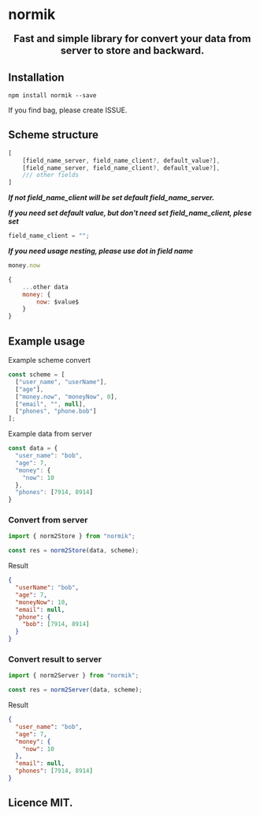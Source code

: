 # normik

<p align="center" style="font-weight: bold; font-size: 20px;">
Fast and simple library for convert your data from server to store and backward.
</p>

## Installation

```
npm install normik --save
```

If you find bag, please create ISSUE.

## Scheme structure

```js
[
    [field_name_server, field_name_client?, default_value?],
    [field_name_server, field_name_client?, default_value?],
    /// other fields
]
```

***If not field_name_client will be set default field_name_server.***
<br>

***If you need set default value, but don't need set field_name_client, plese set***

```js
field_name_client = "";
```

***If you need usage nesting, please use dot in field name***

```js
money.now

{
    ...other data
    money: {
        now: $value$
    }
}
```

## Example usage

Example scheme convert

```js
const scheme = [
  ["user_name", "userName"],
  ["age"],
  ["money.now", "moneyNow", 0],
  ["email", "", null],
  ["phones", "phone.bob"]
];
```

Example data from server

```js
const data = {
  "user_name": "bob",
  "age": 7,
  "money": {
    "now": 10
  },
  "phones": [7914, 8914]
}
```

### Convert from server

```js
import { norm2Store } from "normik";

const res = norm2Store(data, scheme);
```

Result

```json
{
  "userName": "bob",
  "age": 7,
  "moneyNow": 10,
  "email": null,
  "phone": {
    "bob": [7914, 8914]
  }
}
```

### Convert result to server

```js
import { norm2Server } from "normik";

const res = norm2Server(data, scheme);
```

Result

```json
{
  "user_name": "bob",
  "age": 7,
  "money": {
    "now": 10
  },
  "email": null,
  "phones": [7914, 8914]
}
```

## Licence MIT.
